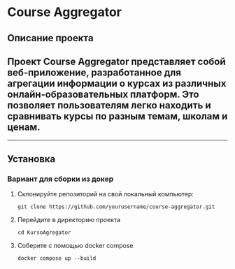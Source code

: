 # Course Aggregator
## Описание проекта
## Проект Course Aggregator представляет собой веб-приложение, разработанное для агрегации информации о курсах из различных онлайн-образовательных платформ. Это позволяет пользователям легко находить и сравнивать курсы по разным темам, школам и ценам.
***
## Установка
### Вариант для сборки из докер

1. Склонируйте репозиторий на свой локальный компьютер:

    ```git clone https://github.com/yourusername/course-aggregator.git```

2. Перейдите в директорию проекта

    ``cd KursoAgregator``
3. Соберите с помощью docker compose

    `` docker compose up --build ``